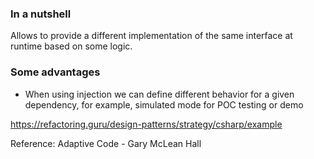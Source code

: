 ### In a nutshell

Allows to provide a different implementation of the same interface at runtime based on some logic.

### Some advantages

* When using injection we can define different behavior for a given dependency, for example, simulated mode for POC testing or demo

https://refactoring.guru/design-patterns/strategy/csharp/example

Reference: Adaptive Code - Gary McLean Hall